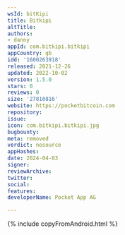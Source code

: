 ```yaml
---
wsId: bitKipi
title: Bitkipi
altTitle: 
authors:
- danny
appId: com.bitkipi.bitkipi
appCountry: gb
idd: '1600263918'
released: 2021-12-26
updated: 2022-10-02
version: 1.5.0
stars: 0
reviews: 0
size: '27810816'
website: https://pocketbitcoin.com
repository: 
issue: 
icon: com.bitkipi.bitkipi.jpg
bugbounty: 
meta: removed
verdict: nosource
appHashes: 
date: 2024-04-03
signer: 
reviewArchive: 
twitter: 
social: 
features: 
developerName: Pocket App AG

---
```


{% include copyFromAndroid.html %}